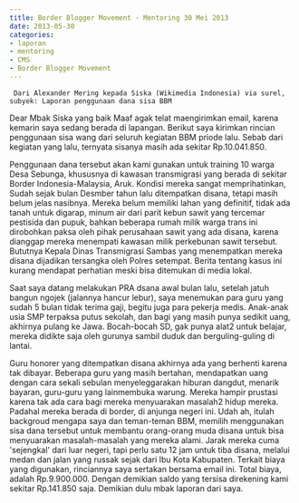 ```yaml
---
title: Border Blogger Movement - Mentoring 30 Mei 2013
date: 2013-05-30
categories:
- laporan
- mentoring
- CMS
- Border Blogger Movement
---
```


     Dari Alexander Mering kepada Siska (Wikimedia Indonesia) via surel, subyek: Laporan penggunaan dana sisa BBM

Dear Mbak Siska yang baik Maaf agak telat maengirimkan email, karena kemarin saya sedang berada di lapangan. Berikut saya kirimkan rincian penggunaan sisa wang dari seluruh kegiatan BBM priode lalu. Sebab dari kegiatan yang lalu, ternyata sisanya masih ada sekitar Rp.10.041.850.

Penggunaan dana tersebut akan kami gunakan untuk training 10 warga Desa Sebunga, khususnya di kawasan transmigrasi yang berada di sekitar Border Indonesia-Malaysia, Aruk. Kondisi mereka sangat memprihatinkan, Sudah sejak bulan Desmber tahun lalu ditempatkan disana, tetapi masih belum jelas nasibnya. Mereka belum memiliki lahan yang definitif, tidak ada tanah untuk digarap, minum air dari parit kebun sawit yang tercemar pestisida dan pupuk, bahkan beberapa rumah milik warga trans ini dirobohkan paksa oleh pihak perusahaan sawit yang ada disana, karena dianggap mereka menempati kawasan milik perkebunan sawit tersebut. Bututnya Kepala Dinas Transmigrasi Sambas yang menempatkan mereka disana dijadikan tersangka oleh Polres setempat. Berita tentang kasus ini kurang mendapat perhatian meski bisa ditemukan di media lokal.

Saat saya datang melakukan PRA dsana awal bulan lalu, setelah jatuh bangun ngojek (jalannya hancur lebur), saya menemukan para guru yang sudah 5 bulan tidak terima gaji, begitu juga para pekerja medis. Anak-anak usia SMP terpaksa putus sekolah, dan bagi yang masih punya sedikit uang, akhirnya pulang ke Jawa. Bocah-bocah SD, gak punya alat2 untuk belajar, mereka didikte saja oleh gurunya sambil duduk dan berguling-guling di lantai.

Guru honorer yang ditempatkan disana akhirnya ada yang berhenti karena tak dibayar. Beberapa guru yang masih bertahan, mendapatkan uang dengan cara sekali sebulan menyeleggarakan hiburan dangdut, menarik bayaran, guru-guru yang lainmembuka warung. Mereka hampir prustasi karena tak ada cara bagi mereka menyuarakan masalah2 hidup mereka. Padahal mereka berada di border, di anjunga negeri ini. Udah ah, itulah backgroud mengapa saya dan teman-teman BBM, memilih menggunakan sisa dana tersebut untuk membantu orang-orang muda disana untuk bisa menyuarakan masalah-masalah yang mereka alami. Jarak mereka cuma 'sejengkal' dari luar negeri, tapi perlu satu 12 jam untuk tiba disana, melalui medan dan jalan yang russak sejak dari Ibu Kota Kabupaten. Terkait biaya yang digunakan, rinciannya saya sertakan bersama email ini. Total biaya, adalah Rp.9.900.000. Dengan demikian saldo yang tersisa direkening kami sekitar Rp.141.850 saja.
Demikian dulu mbak laporan dari saya.
